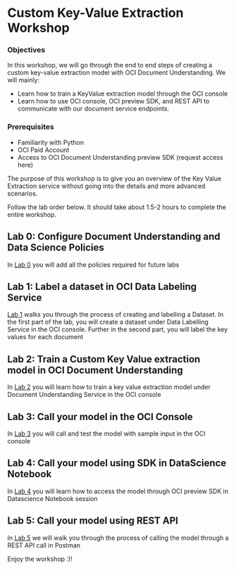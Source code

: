# Custom Key-Value Extraction Workshop

### Objectives

In this workshop, we will go through the end to end steps of creating a custom key-value extraction model with OCI Document Understanding. We will mainly:

* Learn how to train a KeyValue extraction model through the OCI console
* Learn how to use OCI console, OCI preview SDK, and REST API to communicate with our document service endpoints.


### Prerequisites

* Familiarity with Python
* OCI Paid Account
* Access to OCI Document Understanding preview SDK (request access here)

The purpose of this workshop is to give you an overview of the Key Value Extraction service without going into the details and more advanced scenarios.

Follow the lab order below. It should take about 1.5-2 hours to complete the entire workshop. 

## Lab 0: Configure Document Understanding and Data Science Policies

In [Lab 0](./lab-00-policies.md) you will add all the policies required for future labs

## Lab 1: Label a dataset in OCI Data Labeling Service 

[Lab 1](./lab-01-dataset_creation.md) walks you through the process of creating and labelling a Dataset. In the first part of the lab, you will create a dataset under Data Labelling Service in the OCI console. Further in the second part, you will label the key values for each document

## Lab 2: Train a Custom Key Value extraction model in OCI Document Understanding

In [Lab 2](./lab-02-model_training.md) you will learn how to train a key value extraction model under Document Understanding Service in the OCI console

## Lab 3: Call your model in the OCI Console

In [Lab 3](./lab-03-console.md) you will call and test the model with sample input in the OCI console

## Lab 4: Call your model using SDK in DataScience Notebook

In [Lab 4](./lab-04-notebook_sdk.md) you will learn how to access the model through OCI preview SDK in Datascience Notebook session 

## Lab 5: Call your model using REST API

In [Lab 5](./lab-05-postman.md) we will walk you through the process of calling the model through a REST API call in Postman

Enjoy the workshop :)! 

